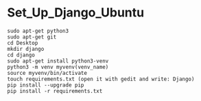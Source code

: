 # Set_Up_Django_Ubuntu

    sudo apt-get python3
    sudo apt-get git
    cd Desktop
    mkdir django
    cd django
    sudo apt-get install python3-venv
    python3 -m venv myvenv(venv_name)
    source myvenv/bin/activate
    touch requirements.txt (open it with gedit and write: Django)
    pip install --upgrade pip
    pip install -r requirements.txt
    
    


